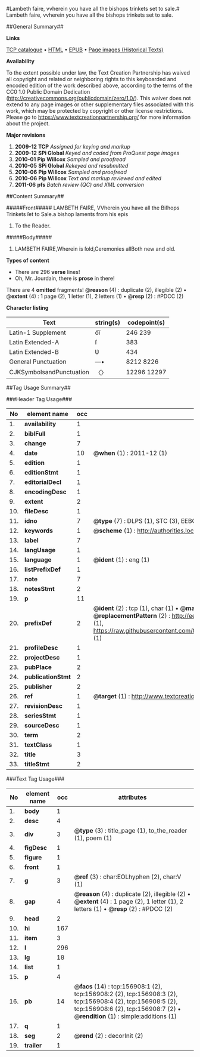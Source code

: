 #Lambeth faire, vvherein you have all the bishops trinkets set to sale.#
Lambeth faire, vvherein you have all the bishops trinkets set to sale.

##General Summary##

**Links**

[TCP catalogue](http://www.ota.ox.ac.uk/tcp/)  • 
[HTML](http://tei.it.ox.ac.uk/tcp/Texts-HTML/free/A88/A88340.html)  • 
[EPUB](http://tei.it.ox.ac.uk/tcp/Texts-EPUB/free/A88/A88340.epub) • 
[Page images (Historical Texts)](https://historicaltexts.jisc.ac.uk/eebo-99868070e)

**Availability**

To the extent possible under law, the Text Creation Partnership has waived all copyright and related or neighboring rights to this keyboarded and encoded edition of the work described above, according to the terms of the CC0 1.0 Public Domain Dedication (http://creativecommons.org/publicdomain/zero/1.0/). This waiver does not extend to any page images or other supplementary files associated with this work, which may be protected by copyright or other license restrictions. Please go to https://www.textcreationpartnership.org/ for more information about the project.

**Major revisions**

1. __2009-12__ __TCP__ *Assigned for keying and markup*
1. __2009-12__ __SPi Global__ *Keyed and coded from ProQuest page images*
1. __2010-01__ __Pip Willcox__ *Sampled and proofread*
1. __2010-05__ __SPi Global__ *Rekeyed and resubmitted*
1. __2010-06__ __Pip Willcox__ *Sampled and proofread*
1. __2010-06__ __Pip Willcox__ *Text and markup reviewed and edited*
1. __2011-06__ __pfs__ *Batch review (QC) and XML conversion*

##Content Summary##

#####Front#####
LAMBETH FAIRE, VVherein you have all the Biſhops Trinkets ſet to Sale.a bishop laments from his epis
1. To the Reader.

#####Body#####

1. LAMBETH FAIRE,Wherein is ſold,Ceremonies allBoth new and old.

**Types of content**

  * There are 296 **verse** lines!
  * Oh, Mr. Jourdain, there is **prose** in there!

There are 4 **omitted** fragments! 
 @__reason__ (4) : duplicate (2), illegible (2)  •  @__extent__ (4) : 1 page (2), 1 letter (1), 2 letters (1)  •  @__resp__ (2) : #PDCC (2)

**Character listing**


|Text|string(s)|codepoint(s)|
|---|---|---|
|Latin-1 Supplement|öï|246 239|
|Latin Extended-A|ſ|383|
|Latin Extended-B|Ʋ|434|
|General Punctuation|—•|8212 8226|
|CJKSymbolsandPunctuation|〈〉|12296 12297|

##Tag Usage Summary##

###Header Tag Usage###

|No|element name|occ|attributes|
|---|---|---|---|
|1.|__availability__|1||
|2.|__biblFull__|1||
|3.|__change__|7||
|4.|__date__|10| @__when__ (1) : 2011-12 (1)|
|5.|__edition__|1||
|6.|__editionStmt__|1||
|7.|__editorialDecl__|1||
|8.|__encodingDesc__|1||
|9.|__extent__|2||
|10.|__fileDesc__|1||
|11.|__idno__|7| @__type__ (7) : DLPS (1), STC (3), EEBO-CITATION (1), PROQUEST (1), VID (1)|
|12.|__keywords__|1| @__scheme__ (1) : http://authorities.loc.gov/ (1)|
|13.|__label__|7||
|14.|__langUsage__|1||
|15.|__language__|1| @__ident__ (1) : eng (1)|
|16.|__listPrefixDef__|1||
|17.|__note__|7||
|18.|__notesStmt__|2||
|19.|__p__|11||
|20.|__prefixDef__|2| @__ident__ (2) : tcp (1), char (1)  •  @__matchPattern__ (2) : ([0-9\-]+):([0-9IVX]+) (1), (.+) (1)  •  @__replacementPattern__ (2) : http://eebo.chadwyck.com/downloadtiff?vid=$1&page=$2 (1), https://raw.githubusercontent.com/textcreationpartnership/Texts/master/tcpchars.xml#$1 (1)|
|21.|__profileDesc__|1||
|22.|__projectDesc__|1||
|23.|__pubPlace__|2||
|24.|__publicationStmt__|2||
|25.|__publisher__|2||
|26.|__ref__|1| @__target__ (1) : http://www.textcreationpartnership.org/docs/. (1)|
|27.|__revisionDesc__|1||
|28.|__seriesStmt__|1||
|29.|__sourceDesc__|1||
|30.|__term__|2||
|31.|__textClass__|1||
|32.|__title__|3||
|33.|__titleStmt__|2||


###Text Tag Usage###

|No|element name|occ|attributes|
|---|---|---|---|
|1.|__body__|1||
|2.|__desc__|4||
|3.|__div__|3| @__type__ (3) : title_page (1), to_the_reader (1), poem (1)|
|4.|__figDesc__|1||
|5.|__figure__|1||
|6.|__front__|1||
|7.|__g__|3| @__ref__ (3) : char:EOLhyphen (2), char:V (1)|
|8.|__gap__|4| @__reason__ (4) : duplicate (2), illegible (2)  •  @__extent__ (4) : 1 page (2), 1 letter (1), 2 letters (1)  •  @__resp__ (2) : #PDCC (2)|
|9.|__head__|2||
|10.|__hi__|167||
|11.|__item__|3||
|12.|__l__|296||
|13.|__lg__|18||
|14.|__list__|1||
|15.|__p__|4||
|16.|__pb__|14| @__facs__ (14) : tcp:156908:1 (2), tcp:156908:2 (2), tcp:156908:3 (2), tcp:156908:4 (2), tcp:156908:5 (2), tcp:156908:6 (2), tcp:156908:7 (2)  •  @__rendition__ (1) : simple:additions (1)|
|17.|__q__|1||
|18.|__seg__|2| @__rend__ (2) : decorInit (2)|
|19.|__trailer__|1||
